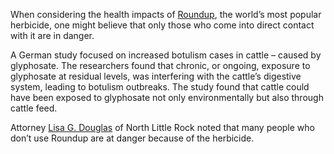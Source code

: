 When considering the health impacts of
[Roundup](http://www.productliabilitywiki.com), the world’s most popular
herbicide, one might believe that only those who come into direct
contact with it are in danger.

A German study focused on increased botulism cases in cattle – caused by
glyphosate. The researchers found that chronic, or ongoing, exposure to
glyphosate at residual levels, was interfering with the cattle’s
digestive system, leading to botulism outbreaks. The study found that
cattle could have been exposed to glyphosate not only environmentally
but also through cattle feed.

Attorney [Lisa G. Douglas](http://www.lisagdouglas.com/) of North Little
Rock noted that many people who don’t use Roundup are at danger because
of the herbicide.
